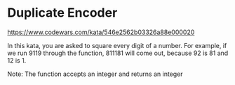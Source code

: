 # Duplicate Encoder
https://www.codewars.com/kata/546e2562b03326a88e000020

In this kata, you are asked to square every digit of a number.
For example, if we run 9119 through the function, 811181 will come out, because 92 is 81 and 12 is 1.

Note: The function accepts an integer and returns an integer